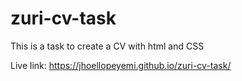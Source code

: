 # zuri-cv-task
This is a task to create a CV with html and CSS

Live link: https://jhoellopeyemi.github.io/zuri-cv-task/
